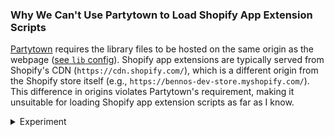 
### Why We Can't Use Partytown to Load Shopify App Extension Scripts

[Partytown](https://partytown.builder.io/) requires the library files to be hosted on the same origin as the webpage ([see `lib` config](https://partytown.builder.io/configuration)). Shopify app extensions are typically served from Shopify's CDN (`https://cdn.shopify.com/`), which is a different origin from the Shopify store itself (e.g., `https://bennos-dev-store.myshopify.com/`). This difference in origins violates Partytown's requirement, making it unsuitable for loading Shopify app extension scripts as far as I know.

<details>
<summary>Experiment</summary>

```liquid
{%
	# The following attempt to set the Partytown library path for Shopify app extension
	# scripts won't work because Shopify's CDN is a different origin from the webpage's origin.
    #
	# Meaning additional partytown scripts are attempted to be loaded from:
    # https://bennos-dev-store.myshopify.com/extensions/03b259ba-6447-4248-a82e-7be394c9b5db/0.0.0/assets/partytown-sw.js
    # but are only available at:
	# https://cdn.shopify.com/extensions/03b259ba-6447-4248-a82e-7be394c9b5db/0.0.0/assets/partytown-sw.js
%}
{% comment %}
	{% assign full_url = 'partytown.js' | asset_url %}
	{% assign url_parts = full_url | split: '/' %}
	{% assign partytown_lib_path = '/'
		| append: url_parts[3]
		| append: '/'
		| append: url_parts[4]
		| append: '/'
		| append: url_parts[5]
		| append: '/'
		| append: url_parts[6]
		| append: '/'
	%}
	<script>
		partytown = {
			lib: '{{ partytown_lib_path }}'
		};
	</script>
	<script
		src='{{ 'partytown.js' | asset_url }}'
		type='module'
	></script>
{% endcomment %}
```
In this experiment, the URL for the Partytown library script (`https://cdn.shopify.com/...`) is different from the store's origin (`https://bennos-dev-store.myshopify.com/`). 

The scripts were generated via the [Partytown Vite plugin](https://partytown.builder.io/solid).
```
partytownVite({ dest: join(__dirname, '../theme-extension/assets'), debug: false })
```

</details>